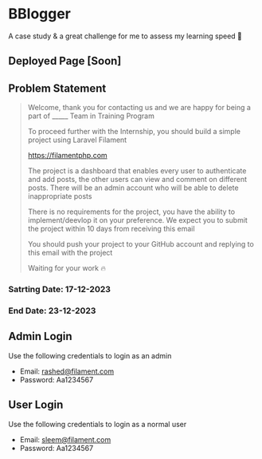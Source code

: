 # BBlogger

A case study & a great challenge for me to assess my learning speed 💪

## Deployed Page [Soon]

## Problem Statement

> Welcome, thank you for contacting us and we are happy for being a part of \_\_\_\_\_ Team in Training Program
>
> To proceed further with the Internship, you should build a simple project using Laravel Filament
>
> https://filamentphp.com
>
> The project is a dashboard that enables every user to authenticate and add posts, the other users can view and comment on different posts. There will be an admin account who will be able to delete inappropriate posts
>
> There is no requirements for the project, you have the ability to implement/deevlop it on your preference. We expect you to submit the project within 10 days from receiving this email
>
> You should push your project to your GitHub account and replying to this email with the project
>
> Waiting for your work 🔥

### Satrting Date: 17-12-2023

### End Date: 23-12-2023

## Admin Login

Use the following credentials to login as an admin

-   Email: rashed@filament.com
-   Password: Aa1234567

## User Login

Use the following credentials to login as a normal user

-   Email: sleem@filament.com
-   Password: Aa1234567
